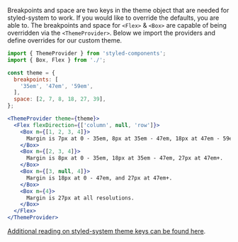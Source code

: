 Breakpoints and space are two keys in the theme object that are needed for styled-system to work.  If you would like to override the defaults, you are able to. The breakpoints and space for `<Flex>` & `<Box>` are capable of being overridden via the `<ThemeProvider>`. Below we import the providers and define overrides for our custom theme.

```jsx in Markdown
import { ThemeProvider } from 'styled-components';
import { Box, Flex } from './';

const theme = {
  breakpoints: [
    '35em', '47em', '59em',
  ],
  space: [2, 7, 8, 18, 27, 39],
};

<ThemeProvider theme={theme}>
  <Flex flexDirection={['column', null, 'row']}>
    <Box m={[1, 2, 3, 4]}>
      Margin is 7px at 0 - 35em, 8px at 35em - 47em, 18px at 47em - 59em, 27px at 59em+.
    </Box>
    <Box m={[2, 3, 4]}>
      Margin is 8px at 0 - 35em, 18px at 35em - 47em, 27px at 47em+.
    </Box>
    <Box m={[3, null, 4]}>
      Margin is 18px at 0 - 47em, and 27px at 47em+.
    </Box>
    <Box m={4}>
      Margin is 27px at all resolutions.
    </Box>
  </Flex>
</ThemeProvider>
```

[Additional reading on styled-system theme keys can be found here](https://styled-system.com/theme-specification#keys).
